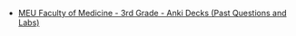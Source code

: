 - [MEU Faculty of Medicine - 3rd Grade - Anki Decks (Past Questions and Labs)](https://drive.google.com/drive/folders/1NkZBE5DgrjkfSPE9R6oR8rPbMm-Kqw14?usp=sharing)

